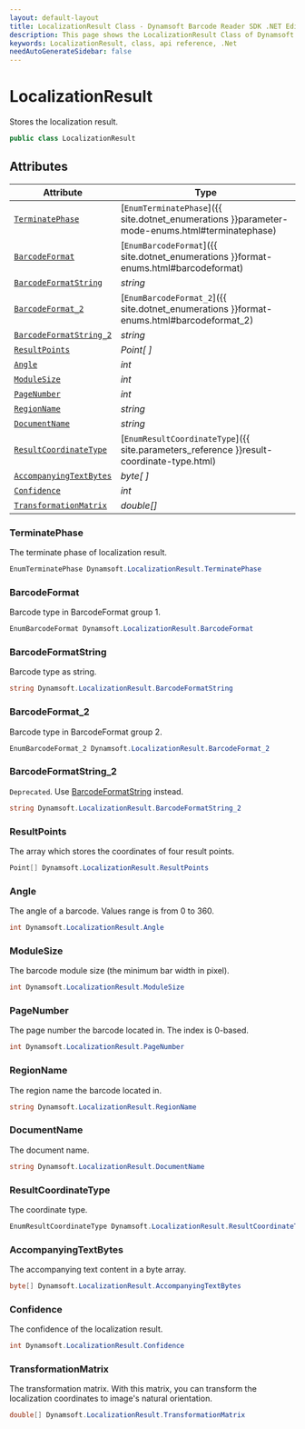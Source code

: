```yaml
---
layout: default-layout
title: LocalizationResult Class - Dynamsoft Barcode Reader SDK .NET Edition API Reference
description: This page shows the LocalizationResult Class of Dynamsoft Barcode Reader SDK .NET Edition.
keywords: LocalizationResult, class, api reference, .Net
needAutoGenerateSidebar: false
---
```



# LocalizationResult
Stores the localization result.

```csharp
public class LocalizationResult
```  
  
  

## Attributes
  
| Attribute | Type |
|---------- | ---- |
| [`TerminatePhase`](#terminatephase) | [`EnumTerminatePhase`]({{ site.dotnet_enumerations }}parameter-mode-enums.html#terminatephase) |
| [`BarcodeFormat`](#barcodeformat) | [`EnumBarcodeFormat`]({{ site.dotnet_enumerations }}format-enums.html#barcodeformat) |
| [`BarcodeFormatString`](#barcodeformatstring) | *string* |
| [`BarcodeFormat_2`](#barcodeformat_2) | [`EnumBarcodeFormat_2`]({{ site.dotnet_enumerations }}format-enums.html#barcodeformat_2) |
| [`BarcodeFormatString_2`](#barcodeformatstring_2) | *string* |
| [`ResultPoints`](#resultpoints) | *Point[ ]* |
| [`Angle`](#angle) | *int* |
| [`ModuleSize`](#modulesize) | *int* |
| [`PageNumber`](#pagenumber) | *int* |
| [`RegionName`](#regionname) | *string* |
| [`DocumentName`](#documentname)| *string* |
| [`ResultCoordinateType`](#resultcoordinatetype) | [`EnumResultCoordinateType`]({{ site.parameters_reference }}result-coordinate-type.html) |
| [`AccompanyingTextBytes`](#accompanyingtextbytes) | *byte[ ]* |
| [`Confidence`](#confidence) | *int* |
| [`TransformationMatrix`](#transformationmatrix) | *double[]* |


### TerminatePhase
The terminate phase of localization result.

```csharp
EnumTerminatePhase Dynamsoft.LocalizationResult.TerminatePhase
```

### BarcodeFormat
Barcode type in BarcodeFormat group 1.

```csharp
EnumBarcodeFormat Dynamsoft.LocalizationResult.BarcodeFormat
```

### BarcodeFormatString

Barcode type as string.

```csharp
string Dynamsoft.LocalizationResult.BarcodeFormatString
```

### BarcodeFormat_2
Barcode type in BarcodeFormat group 2.

```csharp
EnumBarcodeFormat_2 Dynamsoft.LocalizationResult.BarcodeFormat_2
```

### BarcodeFormatString_2

`Deprecated`. Use [BarcodeFormatString](#barcodeformatstring) instead.

```csharp
string Dynamsoft.LocalizationResult.BarcodeFormatString_2
```

### ResultPoints
The array which stores the coordinates of four result points. 

```csharp
Point[] Dynamsoft.LocalizationResult.ResultPoints
```

### Angle
The angle of a barcode. Values range is from 0 to 360.

```csharp
int Dynamsoft.LocalizationResult.Angle
```

### ModuleSize
The barcode module size (the minimum bar width in pixel).

```csharp
int Dynamsoft.LocalizationResult.ModuleSize
```

### PageNumber
The page number the barcode located in. The index is 0-based.

```csharp
int Dynamsoft.LocalizationResult.PageNumber
```

### RegionName
The region name the barcode located in.

```csharp
string Dynamsoft.LocalizationResult.RegionName
```

### DocumentName
The document name.

```csharp
string Dynamsoft.LocalizationResult.DocumentName
```

### ResultCoordinateType
The coordinate type.

```csharp
EnumResultCoordinateType Dynamsoft.LocalizationResult.ResultCoordinateType
```

### AccompanyingTextBytes
The accompanying text content in a byte array.

```csharp
byte[] Dynamsoft.LocalizationResult.AccompanyingTextBytes
```

### Confidence
The confidence of the localization result.

```csharp
int Dynamsoft.LocalizationResult.Confidence
```

### TransformationMatrix

The transformation matrix. With this matrix, you can transform the localization coordinates to image's natural orientation.

```csharp
double[] Dynamsoft.LocalizationResult.TransformationMatrix
```

